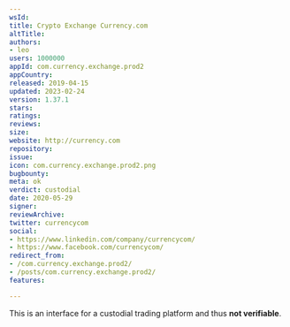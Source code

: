 ```yaml
---
wsId: 
title: Crypto Exchange Currency.com
altTitle: 
authors:
- leo
users: 1000000
appId: com.currency.exchange.prod2
appCountry: 
released: 2019-04-15
updated: 2023-02-24
version: 1.37.1
stars: 
ratings: 
reviews: 
size: 
website: http://currency.com
repository: 
issue: 
icon: com.currency.exchange.prod2.png
bugbounty: 
meta: ok
verdict: custodial
date: 2020-05-29
signer: 
reviewArchive: 
twitter: currencycom
social:
- https://www.linkedin.com/company/currencycom/
- https://www.facebook.com/currencycom/
redirect_from:
- /com.currency.exchange.prod2/
- /posts/com.currency.exchange.prod2/
features: 

---
```


This is an interface for a custodial trading platform and thus **not
verifiable**.
